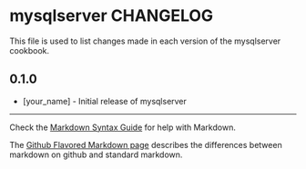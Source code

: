 # mysqlserver CHANGELOG

This file is used to list changes made in each version of the mysqlserver cookbook.

## 0.1.0
- [your_name] - Initial release of mysqlserver

- - -
Check the [Markdown Syntax Guide](http://daringfireball.net/projects/markdown/syntax) for help with Markdown.

The [Github Flavored Markdown page](http://github.github.com/github-flavored-markdown/) describes the differences between markdown on github and standard markdown.
